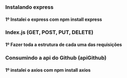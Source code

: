 ### Instalando express
#### 1º Instalei o express com npm install express

### Index.js (GET, POST, PUT, DELETE)
#### 1º Fazer toda a estrutura de cada uma das requisições

### Consumindo a api do Github (apiGithub)
#### 1º instalei o axios com npm install axios